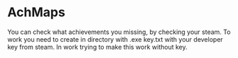 # AchMaps
You can check what achievements you missing, by checking your steam.
To work you need to create in directory with .exe key.txt with your developer key from steam.
In work trying to make this work without key.
